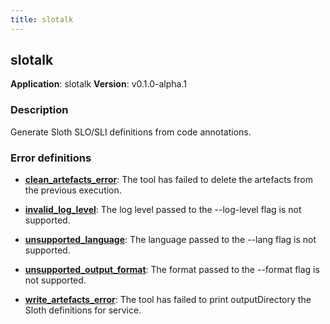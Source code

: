 ```yaml
---
title: slotalk
---
```


## slotalk

**Application**: slotalk
**Version**: v0.1.0-alpha.1

### Description

Generate Sloth SLO/SLI definitions from code annotations.

### Error definitions


  * [**clean_artefacts_error**](./errors_definitions/clean_artefacts_error): The tool has failed to delete the artefacts from the previous execution.

  * [**invalid_log_level**](./errors_definitions/invalid_log_level): The log level passed to the --log-level flag is not supported.

  * [**unsupported_language**](./errors_definitions/unsupported_language): The language passed to the --lang flag is not supported.

  * [**unsupported_output_format**](./errors_definitions/unsupported_output_format): The format passed to the --format flag is not supported.

  * [**write_artefacts_error**](./errors_definitions/write_artefacts_error): The tool has failed to print outputDirectory the Sloth definitions for service.

